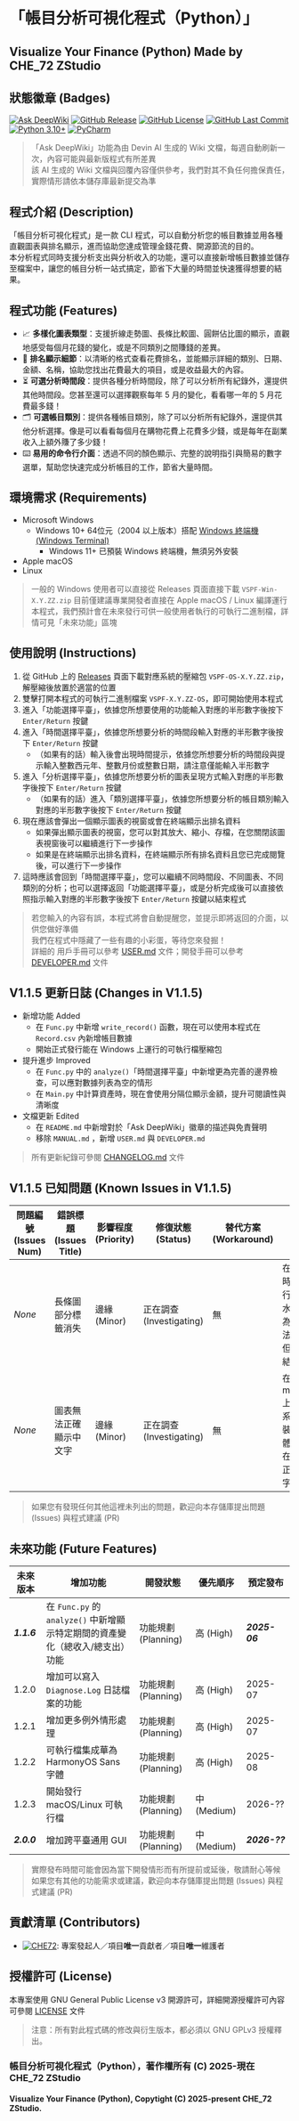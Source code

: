 # 「帳目分析可視化程式（Python）」
## Visualize Your Finance (Python) Made by CHE_72 ZStudio

## 狀態徽章 (Badges)
[![Ask DeepWiki](https://deepwiki.com/badge.svg)](https://deepwiki.com/CHE-72-ZStudio/Visualize-Your-Finance-Python)
    [![GitHub Release](https://img.shields.io/github/v/release/CHE-72-ZStudio/Visualize-Your-Finance-Python)](https://github.com/CHE-72-ZStudio/Visualize-Your-Finance-Python/releases)
    [![GitHub License](https://img.shields.io/github/license/CHE-72-ZStudio/Visualize-Your-Finance-Python)](https://github.com/CHE-72-ZStudio/Visualize-Your-Finance-Python/blob/main/LICENSE)
    [![GitHub Last Commit](https://img.shields.io/github/last-commit/CHE-72-ZStudio/Visualize-Your-Finance-Python)](https://github.com/CHE-72-ZStudio/Visualize-Your-Finance-Python/commits)
    [![Python 3.10+](https://img.shields.io/badge/Python%203.10+-3776AB.svg?logo=python&logoColor=white)](https://www.python.org)
    [![PyCharm](https://img.shields.io/badge/PyCharm-000000.svg?logo=PyCharm&logoColor=white)](https://www.jetbrains.com/pycharm/)
> 「Ask DeepWiki」功能為由 Devin AI 生成的 Wiki 文檔，每週自動刷新一次，內容可能與最新版程式有所差異  
> 該 AI 生成的 Wiki 文檔與回覆內容僅供參考，我們對其不負任何擔保責任，實際情形請依本儲存庫最新提交為準  

## 程式介紹 (Description)
「帳目分析可視化程式」是一款 CLI 程式，可以自動分析您的帳目數據並用各種直觀圖表與排名顯示，進而協助您達成管理金錢花費、開源節流的目的。  
本分析程式同時支援分析支出與分析收入的功能，還可以直接新增帳目數據並儲存至檔案中，讓您的帳目分析一站式搞定，節省下大量的時間並快速獲得想要的結果。  

## 程式功能 (Features)
* 📈 **多樣化圖表類型**：支援折線走勢圖、長條比較圖、圓餅佔比圖的顯示，直觀地感受每個月花錢的變化，或是不同類別之間賺錢的差異。  
* 🏅 **排名顯示細節**：以清晰的格式查看花費排名，並能顯示詳細的類別、日期、金額、名稱，協助您找出花費最大的項目，或是收益最大的內容。  
* ⏳ **可選分析時間段**：提供各種分析時間段，除了可以分析所有紀錄外，還提供其他時間段。您甚至還可以選擇觀察每年 5 月的變化，看看哪一年的 5 月花費最多錢！  
* 🗂️ **可選帳目類別**：提供各種帳目類別，除了可以分析所有紀錄外，還提供其他分析選擇。像是可以看看每個月在購物花費上花費多少錢，或是每年在副業收入上額外賺了多少錢！  
* ⌨️ **易用的命令行介面**：透過不同的顏色顯示、完整的說明指引與簡易的數字選單，幫助您快速完成分析帳目的工作，節省大量時間。  

## 環境需求 (Requirements)
- Microsoft Windows  
    * Windows 10+ 64位元（2004 以上版本）搭配 [Windows 終端機 (Windows Terminal)](https://aka.ms/terminal)
        * Windows 11+ 已預裝 Windows 終端機，無須另外安裝
- Apple macOS  
- Linux
> 一般的 Windows 使用者可以直接從 Releases 頁面直接下載 `VSPF-Win-X.Y.ZZ.zip`
> 目前僅建議專業開發者直接在 Apple macOS / Linux 編譯運行本程式，我們預計會在未來發行可供一般使用者執行的可執行二進制檔，詳情可見「未來功能」區塊

## 使用說明 (Instructions)
1. 從 GitHub 上的 [Releases](https://github.com/CHE-72-ZStudio/Visualize-Your-Finance-Python/releases) 頁面下載對應系統的壓縮包 `VSPF-OS-X.Y.ZZ.zip`，解壓縮後放置於適當的位置  
2. 雙擊打開本程式的可執行二進制檔案 `VSPF-X.Y.ZZ-OS`，即可開始使用本程式  
3. 進入「功能選擇平臺」，依據您所想要使用的功能輸入對應的半形數字後按下 `Enter/Return` 按鍵  
4. 進入「時間選擇平臺」，依據您所想要分析的時間段輸入對應的半形數字後按下 `Enter/Return` 按鍵  
    - （如果有的話）輸入後會出現時間提示，依據您所想要分析的時間段與提示輸入整數西元年、整數月份或整數日期，請注意僅能輸入半形數字
5. 進入「分析選擇平臺」，依據您所想要分析的圖表呈現方式輸入對應的半形數字後按下 `Enter/Return` 按鍵  
    - （如果有的話）進入「類別選擇平臺」，依據您所想要分析的帳目類別輸入對應的半形數字後按下 `Enter/Return` 按鍵  
6. 現在應該會彈出一個顯示圖表的視窗或會在終端顯示出排名資料  
    - 如果彈出顯示圖表的視窗，您可以對其放大、縮小、存檔，在您關閉該圖表視窗後可以繼續進行下一步操作  
    - 如果是在終端顯示出排名資料，在終端顯示所有排名資料且您已完成閱覽後，可以進行下一步操作  
7. 這時應該會回到「時間選擇平臺」，您可以繼續不同時間段、不同圖表、不同類別的分析；也可以選擇返回「功能選擇平臺」，或是分析完成後可以直接依照指示輸入對應的半形數字後按下 `Enter/Return` 按鍵以結束程式  
> 若您輸入的內容有誤，本程式將會自動提醒您，並提示即將返回的介面，以供您做好準備  
> 我們在程式中隱藏了一些有趣的小彩蛋，等待您來發掘！  
> 詳細的 用戶手冊可以參考 [USER.md](https://github.com/CHE-72-ZStudio/Visualize-Your-Finance-Python/blob/main/USER.md) 文件；開發手冊可以參考 [DEVELOPER.md](https://github.com/CHE-72-ZStudio/Visualize-Your-Finance-Python/blob/main/DEVELOPER.md) 文件  

## V1.1.5 更新日誌 (Changes in V1.1.5)
* 新增功能 Added
    - 在 `Func.py` 中新增 `write_record()` 函數，現在可以使用本程式在 `Record.csv` 內新增帳目數據  
    - 開始正式發行能在 Windows 上運行的可執行檔壓縮包
* 提升進步 Improved
    - 在 `Func.py` 中的 `analyze()`「時間選擇平臺」中新增更為完善的邊界檢查，可以應對數據列表為空的情形  
    - 在 `Main.py` 中計算資產時，現在會使用分隔位顯示金額，提升可閱讀性與清晰度  
* 文檔更新 Edited
    - 在 `README.md` 中新增對於「Ask DeepWiki」徽章的描述與免責聲明  
    - 移除 `MANUAL.md` ，新增 `USER.md` 與 `DEVELOPER.md`  
> 所有更新紀錄可參閱 [CHANGELOG.md](https://github.com/CHE-72-ZStudio/Visualize-Your-Finance-Python/blob/main/CHANGELOG.md) 文件  

## V1.1.5 已知問題 (Known Issues in V1.1.5)
| 問題編號 (Issues Num) | 錯誤標題 (Issues Title) | 影響程度 (Priority) | 修復狀態 (Status)        | 替代方案(Workaround) | 詳細內容 (Datails)                                     | 
|-------------------|---------------------|-----------------|----------------------|------------------|----------------------------------------------------|
| *None*            | 長條圖部分標籤消失           | 邊緣 (Minor)      | 正在調查 (Investigating) | 無                | 在顯示長條圖時，「交通出行 / 工資薪水」標籤會因為不明原因無法正常顯示，但不影響實際結果      |
| *None*            | 圖表無法正確顯示中文字         | 邊緣 (Minor)      | 正在調查 (Investigating) | 無                | 在 macOS/Linux 上使用時，若系統內並未安裝微軟正黑體，可能無法在圖表視窗中正確顯示中文字 |
> 如果您有發現任何其他這裡未列出的問題，歡迎向本存儲庫提出問題 (Issues) 與程式建議 (PR)  

## 未來功能 (Future Features)
| 未來版本        | 增加功能                                                | 開發狀態            | 優先順序       | 預定發布          |
|-------------|-----------------------------------------------------|-----------------|------------|---------------|
| ***1.1.6*** | 在 `Func.py` 的 `analyze()` 中新增顯示特定期間的資產變化（總收入/總支出）功能 | 功能規劃 (Planning) | 高 (High)   | ***2025-06*** |
| 1.2.0       | 增加可以寫入 `Diagnose.Log` 日誌檔案的功能                       | 功能規劃 (Planning) | 高 (High)   | 2025-07       |
| 1.2.1       | 增加更多例外情形處理                                          | 功能規劃 (Planning) | 高 (High)   | 2025-07       |
| 1.2.2       | 可執行檔集成華為 HarmonyOS Sans 字體                          | 功能規劃 (Planning) | 高 (High)   | 2025-08       |
| 1.2.3       | 開始發行 macOS/Linux 可執行檔                               | 功能規劃 (Planning) | 中 (Medium) | 2026-??       |
| ***2.0.0*** | 增加跨平臺通用 GUI                                         | 功能規劃 (Planning) | 中 (Medium) | ***2026-??*** |
> 實際發布時間可能會因為當下開發情形而有所提前或延後，敬請耐心等候  
> 如果您有其他的功能需求或建議，歡迎向本存儲庫提出問題 (Issues) 與程式建議 (PR)  

## 貢獻清單 (Contributors)
- [![CHE72](https://img.shields.io/badge/CHE72-181717.svg?logo=github&logoColor=white)](https://github.com/CHE72): 專案發起人／項目**唯一**貢獻者／項目**唯一**維護者  

## 授權許可 (License)
本專案使用 GNU General Public License v3 開源許可，詳細開源授權許可內容可參閱 [LICENSE](https://github.com/CHE-72-ZStudio/Visualize-Your-Finance-Python/blob/main/LICENSE) 文件  
> 注意：所有對此程式碼的修改與衍生版本，都必須以 GNU GPLv3 授權釋出。  

### 帳目分析可視化程式（Python），著作權所有 (C) 2025-現在 CHE_72 ZStudio  
#### Visualize Your Finance (Python), Copytight (C) 2025-present CHE_72 ZStudio.  
